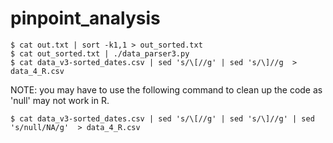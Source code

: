# pinpoint_analysis
`$ cat out.txt | sort -k1,1 > out_sorted.txt`  
`$ cat out_sorted.txt | ./data_parser3.py`  
`$ cat data_v3-sorted_dates.csv | sed 's/\[//g' | sed 's/\]//g  > data_4_R.csv`  

NOTE: you may have to use the following command to clean up the code as 'null' may not work in R.  

`$ cat data_v3-sorted_dates.csv | sed 's/\[//g' | sed 's/\]//g' | sed 's/null/NA/g'  > data_4_R.csv`
